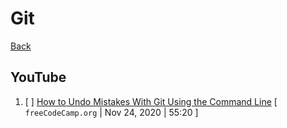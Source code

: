 # Git

[Back](./README.md)

## YouTube
1. [ ] [How to Undo Mistakes With Git Using the Command Line](https://www.youtube.com/watch?v=lX9hsdsAeTk) [ `freeCodeCamp.org` | Nov 24, 2020 | 55:20 ]
